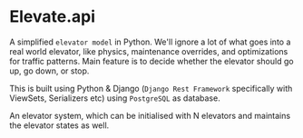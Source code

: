 # Elevate.api

A simplified `elevator model` in Python. We'll ignore a lot of what goes into a real world elevator, like physics, maintenance overrides, and optimizations for traffic patterns. Main feature is to decide whether the elevator should go up, go down, or stop. 

This is built using Python & Django (`Django Rest Framework` specifically with ViewSets, Serializers etc) using `PostgreSQL` as database.

An elevator system, which can be initialised with N elevators and maintains the elevator states as well. 
